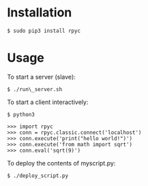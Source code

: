 # Installation

    $ sudo pip3 install rpyc

# Usage

To start a server (slave):

    $ ./run\_server.sh

To start a client interactively:

    $ python3

    >>> import rpyc
    >>> conn = rpyc.classic.connect('localhost')
    >>> conn.execute('print("hello world!")')
    >>> conn.execute('from math import sqrt')
    >>> conn.eval('sqrt(9)')

To deploy the contents of myscript.py:

    $ ./deploy_script.py
